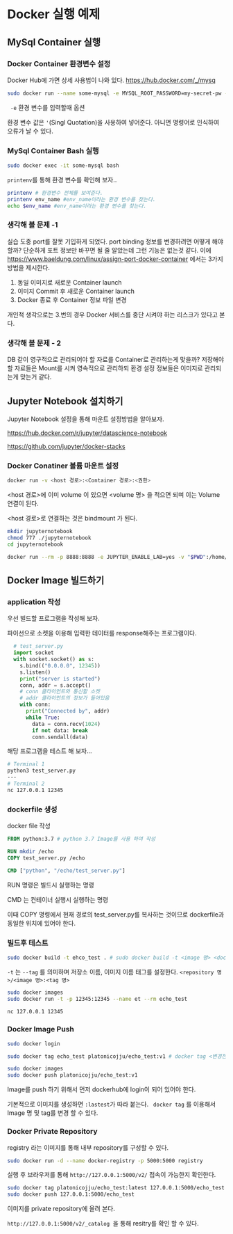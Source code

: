 # Docker 실행 예제





## MySql Container 실행

### Docker Container 환경변수 설정

Docker Hub에 가면 상세 사용법이 나와 있다. https://hub.docker.com/_/mysq

``` bash
sudo docker run --name some-mysql -e MYSQL_ROOT_PASSWORD=my-secret-pw -d mysql:tag
```

``` -e```  환경 변수를 입력할때 옵션

환경 변수 값은 ```'```(Singl Quotation)을 사용하여 넣어준다. 아니면 명령어로 인식하여 오류가 날 수 있다.

### MySql Container Bash 실행

``` bash
sudo docker exec -it some-mysql bash
```

```printenv```를 통해 환경 변수를 확인해 보자..

```bash
printenv # 환경변수 전체를 보여준다.
printenv env_name #env_name이라는 환경 변수를 찾는다.
echo $env_name #env_name이라는 환경 변수를 찾는다.

```



### 생각해 볼 문제 -1

실습 도중 port를 잘못 기입하게 되었다. port binding 정보를 변경하려면 어떻게 해야 할까? 단순하게 포트 정보만 바꾸면 될 줄 알았는데 그런 기능은 없는것 같다. 이에 https://www.baeldung.com/linux/assign-port-docker-container 에서는 3가지 방법을 제시한다.

1. 동일 이미지로 새로운 Container launch
2. 이미지 Commit 후 새로운 Container launch
3. Docker 종료 후 Container 정보 파일 변경

 개인적 생각으로는 3.번의 경우 Docker 서비스를 중단 시켜야 하는 리스크가 있다고 본다.  



### 생각해 볼 문제 - 2 

DB 같이 영구적으로 관리되어야 할 자료를 Container로 관리하는게 맞을까? 저장해야 할 자료들은 Mount를 시켜 영속적으로 관리하되 환경 설정 정보들은 이미지로 관리되는게 맞는거 같다.





## Jupyter Notebook 설치하기

Jupyter Notebook 설정을 통해 마운트 설정방법을 알아보자.

https://hub.docker.com/r/jupyter/datascience-notebook

https://github.com/jupyter/docker-stacks



### Docker Conatiner 볼륨 마운트 설정

``` bash
docker run -v <host 경로>:<Container 경로>:<권한> 
```

<host 경로>에  이미 volume 이 있으면 <volume 명> 을 적으면 되며 이는 Volume 연결이 된다.

<host 경로>로 연결하는 것은 bindmount 가 된다.


``` bash
mkdir jupyternotebook
chmod 777 ./jupyternotebook
cd jupyternotebook

docker run --rm -p 8888:8888 -e JUPYTER_ENABLE_LAB=yes -v "$PWD":/home/jovyan/work:rw jupyter/datascience-notebook

```





## Docker Image 빌드하기

### application 작성

우선 빌드할 프로그램을 작성해 보자.


파이선으로 소켓을 이용해 입력한 데이터를 response해주는 프로그램이다.

``` python
  # test_server.py
  import socket
  with socket.socket() as s:
    s.bind(("0.0.0.0", 12345))
    s.listen()
    print("server is started")
    conn, addr = s.accept()
    # conn 클라이언트와 통신할 소켓
    # addr 클라이언트의 정보가 들어있음
    with conn:
      print("Connected by", addr)
      while True:
        data = conn.recv(1024)
        if not data: break
        conn.sendall(data)
```

  해당 프로그램을 테스트 해 보자...

  ``` bash
  # Terminal 1
  python3 test_server.py
  ---
  # Terminal 2
  nc 127.0.0.1 12345
  ```



### dockerfile 생성

docker file 작성

``` dockerfile
FROM python:3.7 # python 3.7 Image를 사용 하여 작성

RUN mkdir /echo 
COPY test_server.py /echo

CMD ["python", "/echo/test_server.py"] 
```

RUN 명령은 빌드시 실행하는 명령

CMD 는 컨테이너 실행시 실행하는 명령

이때 COPY 명령에서 현재 경로의 test_server.py를 복사하는 것이므로 dockerfile과 동일한 위치에 있어야 한다.



### 빌드후 테스트

``` bash
sudo docker build -t ehco_test . # sudo docker build -t <image 명> <dockerfile위치>
```

```-t``` 는 ``` --tag ``` 를 의미하며 저장소 이름, 이미지 이름 태그를 설정한다. ```<repository 명>/<image 명>:<tag 명>```

```bash
sudo docker images
sudo docker run -t -p 12345:12345 --name et --rm echo_test
```



``` bash
nc 127.0.0.1 12345
```





### Docker Image Push

``` bash
sudo docker login

sudo docker tag echo_test platonicojju/echo_test:v1 # docker tag <변경전 이미지명> <변경후 이미지명>

sudo docker images
sudo docker push platonicojju/echo_test:v1
```

Image를 push 하기 위해서 먼저 dockerhub에 login이 되어 있어야 한다.

기본적으로 이미지를 생성하면 ```:lastest```가 따라 붙는다. ``` docker tag``` 를 이용해서 Image 명 및 tag를 변경 할 수 있다. 



### Docker Private Repository

registry 라는 이미지를 통해 내부 repository를 구성할 수 있다.

``` bash
sudo docker run -d --name docker-registry -p 5000:5000 registry
```

실행 후 브라우저를 통해 ```http://127.0.0.1:5000/v2/``` 접속이 가능한지 확인한다.

``` bash
sudo docker tag platonicojju/echo_test:latest 127.0.0.1:5000/echo_test
sudo docker push 127.0.0.1:5000/echo_test
```

이미지를 private repository에 올려 본다.

```http://127.0.0.1:5000/v2/_catalog ```을 통해 resitry를 확인 할 수 있다.
